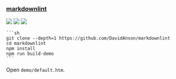 ### [markdownlint](https://github.com/DavidAnson/markdownlint)

![](https://img.shields.io/github/license/DavidAnson/markdownlint) [![](https://img.shields.io/github/last-commit/scillidan/markdownlint/main)](https://github.com/scillidan/markdownlint) ![](https://img.shields.io/badge/Vercel-black?style=flat&logo=Vercel&logoColor=white)

````{tab} From source
```sh
git clone --depth=1 https://github.com/DavidAnson/markdownlint
cd markdownlint
npm install
npm run build-demo
```
````

Open `demo/default.htm`.
